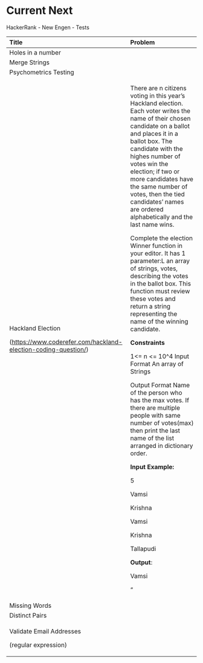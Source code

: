 # Current Next

HackerRank - New Engen - Tests

<table>
  <thead>
    <tr>
      <th style="text-align:left"><b>Title</b>
      </th>
      <th style="text-align:left"><b>Problem</b>
      </th>
    </tr>
  </thead>
  <tbody>
    <tr>
      <td style="text-align:left">Holes in a number</td>
      <td style="text-align:left"></td>
    </tr>
    <tr>
      <td style="text-align:left">Merge Strings</td>
      <td style="text-align:left"></td>
    </tr>
    <tr>
      <td style="text-align:left">Psychometrics Testing</td>
      <td style="text-align:left"></td>
    </tr>
    <tr>
      <td style="text-align:left">
        <p>Hackland Election</p>
        <p>(<a href="https://www.coderefer.com/hackland-election-coding-question/">https://www.coderefer.com/hackland-election-coding-question/</a>)</p>
      </td>
      <td style="text-align:left">
        <p>There are n citizens voting in this year&#x2019;s Hackland election. Each
          voter writes the name of their chosen candidate on a ballot and places
          it in a ballot box. The candidate with the highes number of votes win the
          election; if two or more candidates have the same number of votes, then
          the tied candidates&#x2019; names are ordered alphabetically and the last
          name wins.</p>
        <p>Complete the election Winner function in your editor. It has 1 parameter:L
          an array of strings, votes, describing the votes in the ballot box. This
          function must review these votes and return a string representing the name
          of the winning candidate.</p>
        <p><b>Constraints</b>
        </p>
        <p>1&lt;= n &lt;= 10^4 Input Format An array of Strings</p>
        <p>Output Format Name of the person who has the max votes. If there are multiple
          people with same number of votes(max) then print the last name of the list
          arranged in dictionary order.</p>
        <p><b>Input Example:</b>
        </p>
        <p>5</p>
        <p>Vamsi</p>
        <p>Krishna</p>
        <p>Vamsi</p>
        <p>Krishna</p>
        <p>Tallapudi</p>
        <p><b>Output</b>:</p>
        <p>Vamsi</p>
        <p>&#x201C;</p>
      </td>
    </tr>
    <tr>
      <td style="text-align:left">Missing Words</td>
      <td style="text-align:left"></td>
    </tr>
    <tr>
      <td style="text-align:left">Distinct Pairs</td>
      <td style="text-align:left"></td>
    </tr>
    <tr>
      <td style="text-align:left">
        <p>Validate Email Addresses</p>
        <p>(regular expression)</p>
      </td>
      <td style="text-align:left"></td>
    </tr>
  </tbody>
</table>